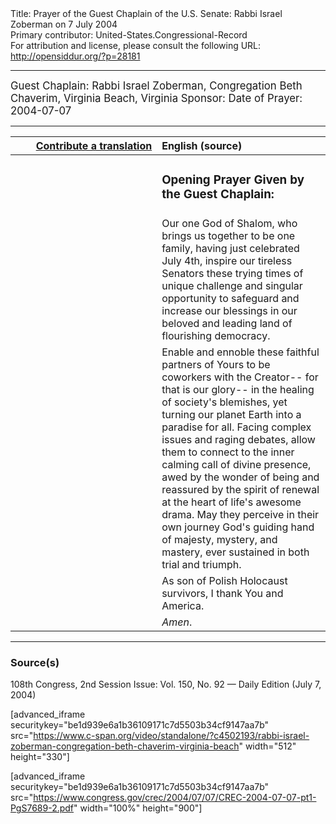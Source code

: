 <html>
<head></head>
<body>
Title: Prayer of the Guest Chaplain of the U.S. Senate: Rabbi Israel Zoberman on 7 July 2004<br />
Primary contributor: United-States.Congressional-Record<br />
For attribution and license, please consult the following URL: <a href="http://opensiddur.org/?p=28181">http://opensiddur.org/?p=28181</a>
<p />
<hr />

<div class="english" style="font-size:1.2em;">
Guest Chaplain: Rabbi Israel Zoberman, Congregation Beth Chaverim, Virginia Beach, Virginia
Sponsor: 
Date of Prayer: 2004-07-07
</div>

<hr />

<table style="margin-left: auto;margin-right: auto;" class="draggable">
<thead><tr><th id="x" style="text-align: right;"><a href="/contributing/upload/">Contribute a translation</a></th><th style="text-align: left;">English (source)</th></tr></thead>
<tbody>
<tr><td style="vertical-align:top;" width="46%">
<div class="liturgy"><span lang="he">

</span></div></td>
 
<td style="vertical-align:top;" width="53%">
<div class="english">
<h3>Opening Prayer Given by the Guest Chaplain:</h3>
</div></td></tr>

<tr><td style="vertical-align:top;" width="46%">
<div class="liturgy"><span lang="he">

</span></div></td>
 
<td style="vertical-align:top;" width="53%">
<div class="english">
Our one God of Shalom, 
who brings us together 
to be one family, 
having just celebrated July 4th, 
inspire our tireless Senators 
these trying times 
of unique challenge 
and singular opportunity 
to safeguard 
and increase 
our blessings 
in our beloved 
and leading land 
of flourishing democracy.
</div></td></tr>


<tr><td style="vertical-align:top;" width="46%">
<div class="liturgy"><span lang="he">

</span></div></td>
 
<td style="vertical-align:top;" width="53%">
<div class="english">
Enable 
and ennoble 
these faithful partners of Yours 
to be coworkers with the Creator--
for that is our glory--
in the healing of society's blemishes, 
yet turning our planet Earth 
into a paradise for all. 
Facing complex issues 
and raging debates, 
allow them to connect 
to the inner calming call 
of divine presence, 
awed by the wonder of being 
and reassured by the spirit of renewal 
at the heart of life's awesome drama. 
May they perceive in their own journey 
God's guiding hand of majesty, 
mystery, 
and mastery, 
ever sustained 
in both trial 
and triumph.
</div></td></tr>


<tr><td style="vertical-align:top;" width="46%">
<div class="liturgy"><span lang="he">

</span></div></td>
 
<td style="vertical-align:top;" width="53%">
<div class="english">
As son of Polish Holocaust survivors, 
I thank You and America.
</div></td></tr>


<tr><td style="vertical-align:top;" width="46%">
<div class="liturgy"><span lang="he">

</span></div></td>
 
<td style="vertical-align:top;" width="53%">
<div class="english">
<em>Amen</em>.
</div></td></tr>
</tbody></table>

<hr />

<h3>Source(s)</h3>

108th Congress, 2nd Session
Issue: Vol. 150, No. 92 — Daily Edition (July 7, 2004)

[advanced_iframe securitykey="be1d939e6a1b36109171c7d5503b34cf9147aa7b" src="https://www.c-span.org/video/standalone/?c4502193/rabbi-israel-zoberman-congregation-beth-chaverim-virginia-beach" width="512" height="330"]

[advanced_iframe securitykey="be1d939e6a1b36109171c7d5503b34cf9147aa7b" src="https://www.congress.gov/crec/2004/07/07/CREC-2004-07-07-pt1-PgS7689-2.pdf" width="100%" height="900"]
</body>
</html>